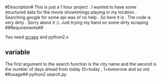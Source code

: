 #Description#
This is just a 1 hour project . I wanted to have some structured data for the movie showtimings playing in my location . Searching google for some api was of no help . So here it is . The code is very dirty . Sorry about it :). Just trying my hand on some dirty scraping
##Requirements##

You need [scrapy](http://scrapy.org) and python2.x 

## variable ##
The first argument to the search function is the city name and the second is the number of days ahead from today (0=today , 1=tomorrow and so on)
##usage##
python2 search.py <location>
